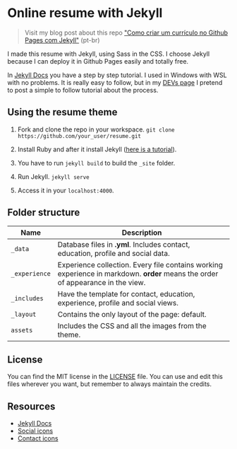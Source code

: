 # Online resume with Jekyll

> Visit my blog post about this repo ["Como criar um currículo no Github Pages com Jekyll"](https://dev.to/compiladoras/como-criar-um-curriculo-no-github-pages-com-jekyll-20gm) (pt-br)

I made this resume with Jekyll, using Sass in the CSS. I choose Jekyll because I can deploy it in Github Pages easily and totally free.

In [Jekyll Docs](https://jekyllrb.com/docs/step-by-step/01-setup/) you have a step by step tutorial. I used in Windows with WSL with no problems. It is really easy to follow, but in my [DEVs page](https://dev.to/biancapereira) I pretend to post a simple to follow tutorial about the process.

## Using the resume theme

1. Fork and clone the repo in your workspace.
`git clone https://github.com/your_user/resume.git`

2. Install Ruby and after it install Jekyll ([here is a tutorial](https://jekyllrb.com/docs/installation/)).

3. You have to run `jekyll build` to build the `_site` folder.

4. Run Jekyll.
`jekyll serve`

5. Access it in your `localhost:4000`.

## Folder structure

|  Name  |  Description  |
| ------------ | ------------ |
|  `_data`  | Database files in **.yml**. Includes contact, education, profile and social data.  |
|  `_experience`  | Experience collection. Every file contains working experience in markdown. **order** means the order of appearance in the view.  |
|  `_includes`  | Have the template for contact, education, experience, profile and social views. |
|  `_layout`  | Contains the only layout of the page: default. |
|  `assets`  | Includes the CSS and all the images from the theme. |

## License

You can find the MIT license in the [LICENSE](LICENSE) file. You can use and edit this files wherever you want, but remember to always maintain the credits.

## Resources

- [Jekyll Docs](https://jekyllrb.com/docs/)
- [Social icons](https://www.iconfinder.com/iconsets/logos-and-brands-1)
- [Contact icons](https://www.iconfinder.com/iconsets/heroicons-ui)
